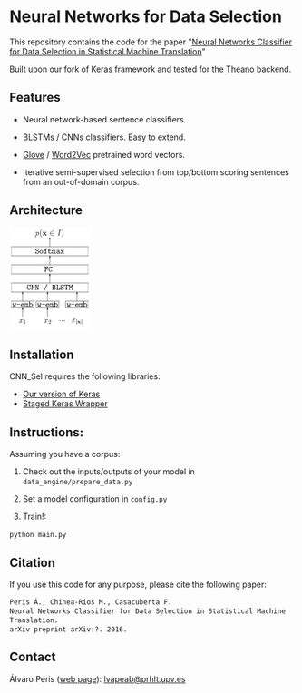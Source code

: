 # Neural Networks for Data Selection 
 
This repository contains the code for the paper "[Neural Networks Classifier for Data Selection in Statistical Machine Translation](*url*)"
 
Built upon our fork of [Keras](https://github.com/MarcBS/keras) framework and tested for the [Theano](http://deeplearning.net/software/theano)
backend.

## Features

* Neural network-based sentence classifiers.

* BLSTMs / CNNs classifiers. Easy to extend. 

* [Glove](https://github.com/lvapeab/sentence-selectioNN/blob/master/utils/preprocess_glove_vectors.py) / [Word2Vec](https://github.com/lvapeab/sentence-selectioNN/blob/master/utils/preprocess_word2vec_vectors.py) pretrained word vectors.  


* Iterative semi-supervised selection from top/bottom scoring sentences from an out-of-domain corpus. 


## Architecture

![NN_Classifier](./docs/sentence_classifier.png)


## Installation

CNN_Sel requires the following libraries:

 - [Our version of Keras](https://github.com/MarcBS/keras) 
 - [Staged Keras Wrapper](https://github.com/MarcBS/staged_keras_wrapper) 

## Instructions:

Assuming you have a corpus:

1) Check out the inputs/outputs of your model in `data_engine/prepare_data.py`

2) Set a model configuration in  `config.py`

3) Train!:

  ``
 python main.py
 ``


## Citation

If you use this code for any purpose, please cite the following paper:

```
Peris Á., Chinea-Rios M., Casacuberta F. 
Neural Networks Classifier for Data Selection in Statistical Machine Translation. 
arXiv preprint arXiv:?. 2016.
```


## Contact

Álvaro Peris ([web page](http://lvapeab.github.io/)): lvapeab@prhlt.upv.es
